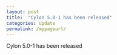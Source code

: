 ```yaml
---
layout: post
title:  "Cylon 5.0-1 has been released"
categories: update
permalink: /mypageurl/
---
```


Cylon 5.0-1 has been released

